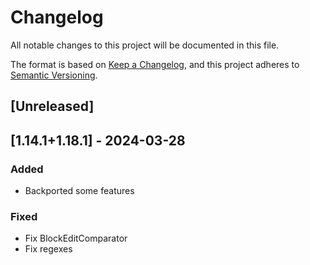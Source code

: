 # Changelog

All notable changes to this project will be documented in this file.

The format is based on [Keep a Changelog](https://keepachangelog.com/en/1.0.0/),
and this project adheres to [Semantic Versioning](https://semver.org/spec/v2.0.0.html).

## [Unreleased]

## [1.14.1+1.18.1] - 2024-03-28

### Added

- Backported some features

### Fixed

- Fix BlockEditComparator
- Fix regexes